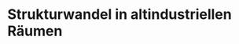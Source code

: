 # Strukturwandel in altindustriellen Räumen


<!--stackedit_data:
eyJoaXN0b3J5IjpbLTE2OTQ2Njk0ODddfQ==
-->